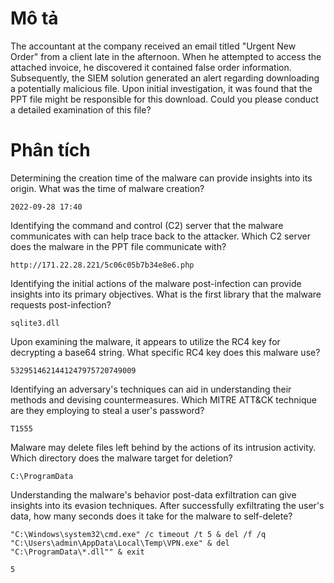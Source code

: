 # Mô tả

The accountant at the company received an email titled "Urgent New Order" from a client late in the afternoon. When he attempted to access the attached invoice, he discovered it contained false order information. Subsequently, the SIEM solution generated an alert regarding downloading a potentially malicious file. Upon initial investigation, it was found that the PPT file might be responsible for this download. Could you please conduct a detailed examination of this file?

# Phân tích

Determining the creation time of the malware can provide insights into its origin. What was the time of malware creation?

`2022-09-28 17:40`

Identifying the command and control (C2) server that the malware communicates with can help trace back to the attacker. Which C2 server does the malware in the PPT file communicate with?

`http://171.22.28.221/5c06c05b7b34e8e6.php`

Identifying the initial actions of the malware post-infection can provide insights into its primary objectives. What is the first library that the malware requests post-infection?

`sqlite3.dll`

Upon examining the malware, it appears to utilize the RC4 key for decrypting a base64 string. What specific RC4 key does this malware use?

`5329514621441247975720749009`

Identifying an adversary's techniques can aid in understanding their methods and devising countermeasures. Which MITRE ATT&CK technique are they employing to steal a user's password?

`T1555`

Malware may delete files left behind by the actions of its intrusion activity. Which directory does the malware target for deletion?

`C:\ProgramData`

Understanding the malware's behavior post-data exfiltration can give insights into its evasion techniques. After successfully exfiltrating the user's data, how many seconds does it take for the malware to self-delete?

`"C:\Windows\system32\cmd.exe" /c timeout /t 5 & del /f /q "C:\Users\admin\AppData\Local\Temp\VPN.exe" & del "C:\ProgramData\*.dll"" & exit`

`5`